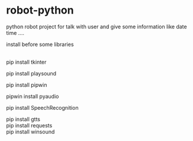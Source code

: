 # robot-python
python robot project for talk with user and give some information like date time ....
<br>

install before some libraries

<br>
pip install tkinter
<br>

pip install playsound
<br>

pip install pipwin
<br>

pipwin install pyaudio
<br>

pip install SpeechRecognition
<br>

pip install gtts
<br>
pip install requests
<br>
pip install winsound
